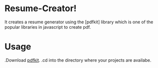# Resume-Creator!
It creates a resume generator using the [pdfkit] library which is one of the popular libraries in javascript to create pdf.

# Usage
.Download [pdfkit](this).
.cd into the directory where your projects are availabe.
